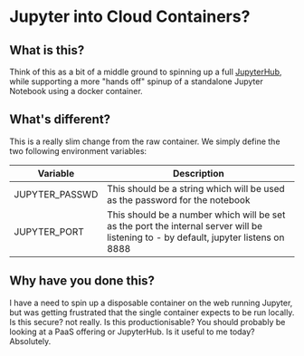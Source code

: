 # Jupyter into Cloud Containers?

## What is this?

Think of this as a bit of a middle ground to spinning up a full [JupyterHub](https://jupyter.org/hub), while supporting a more "hands off" spinup of a standalone Jupyter Notebook using a docker container.

## What's different?

This is a really slim change from the raw container. We simply define the two following environment variables:

| Variable      | Description |
| ----------- | ----------- |
| JUPYTER_PASSWD | This should be a string which will be used as the password for the notebook |
| JUPYTER_PORT   | This should be a number which will be set as the port the internal server will be listening to - by default, jupyter listens on 8888 |

## Why have you done this?

I have a need to spin up a disposable container on the web running Jupyter, but was getting frustrated that the single container expects to be run locally. Is this secure? not really. Is this productionisable? You should probably be looking at a PaaS offering or JupyterHub. Is it useful to me today? Absolutely.